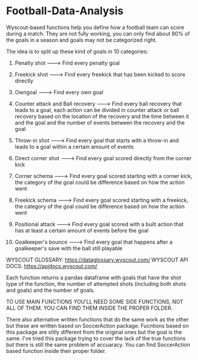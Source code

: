 # Football-Data-Analysis

Wyscout-based functions help you define how a football team can score during a match.
They are not fully working, you can only find about 80% of the goals in a season and goals may not be categorized right.

The idea is to split up these kind of goals in 10 categories:

1. Penalty shot ---> Find every penalty goal

2. Freekick shot ---> Find every freekick that has been kicked to score directly

3. Owngoal ---> Find every own goal

4. Counter attack and Ball recovery ---> Find every ball recovery that leads to a goal, each action can be divided in counter attack or ball recovery based on the location of the recovery and the time between it and the goal and the number of events between the recovery and the goal

5. Throw-in shot ---> Find every goal that starts with a throw-in and leads to a goal within a certain amount of events

6. Direct corner shot ---> Find every goal scored directly from the corner kick

7. Corner schema ---> Find every goal scored starting with a corner kick, the category of the goal could be difference based on how the action went

8. Freekick schema ---> Find every goal scored starting with a freekick, the category of the goal could be difference based on how the action went

9. Positional attack ---> Find every goal scored with a built action that has at least a certain amount of events before the goal

10. Goalkeeper's bounce ---> Find every goal that happens after a goalkeeper's save with the ball still playable

WYSCOUT GLOSSARY: https://dataglossary.wyscout.com/ WYSCOUT API DOCS: https://apidocs.wyscout.com/

Each function returns a pandas dataframe with goals that have the shot type of the function, the number of attempted shots (including both shots and goals) and the number of goals.

TO USE MAIN FUNCTIONS YOU'LL NEED SOME SIDE FUNCTIONS, NOT ALL OF THEM. YOU CAN FIND THEM INSIDE THE PROPER FOLDER.

There also alternative written functions that do the same work as the other but these are written based on SoccerAction package. Fucntions based on this package are slitly different from the original ones but the goal is the same. I've tried this package trying to cover the lack of the true functions but there is still the same problem of accuaracy. You can find SoccerAction based function inside their proper folder.
